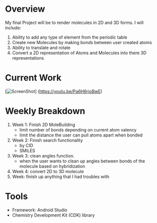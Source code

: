 # Overview

My final Project will be to render molecules in 2D and 3D forms. I will include:
1) Ability to add any type of element from the periodic table
2) Create new Molecules by making bonds between user created atoms
3) Ability to translate and rotate
4) Convert a 2D representation of Atoms and Molecules into there 3D representations

# Current Work

[![ScreenShot](https://raw.githubusercontent.com/RJ45toCerebrum/ComputerGraphics/FinalProject/FinalProject/Screen%20Shot%202017-03-28%20at%205.58.08%20PM.png)]
(https://youtu.be/Pa6H6rjoBwE)

# Weekly Breakdown
1. Week 1: Finish 2D MoleBuilding
    * limit number of bonds depending on current atom valency
    * limit the distance the user can pull atoms apart when bonded
2. Week 2: Finish search functionality
    * by CID
    * SMILES
3. Week 3: clean angles function.
    * when the user wants to clean up angles between bonds of the molecule based on hybridization
4. Week 4: convert 2D to 3D molecule
5. Week: finish up anything that I had troubles with

# Tools

* Framework: Android Studio
* Chemistry Development Kit (CDK) library

